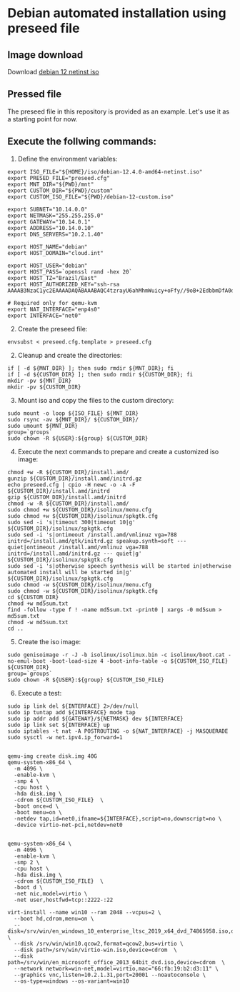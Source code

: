 # Debian automated installation using preseed file

## Image download
Download [debian 12 netinst iso](https://cdimage.debian.org/debian-cd/current/amd64/iso-cd/debian-12.7.0-amd64-netinst.iso)

## Pressed file
The preseed file in this repository is provided as an example. Let's use it as a starting point for now.

## Execute the follwing commands:

1. Define the environment variables:
```shell
export ISO_FILE="${HOME}/iso/debian-12.4.0-amd64-netinst.iso"
export PRESED_FILE="preseed.cfg"
export MNT_DIR="${PWD}/mnt"
export CUSTOM_DIR="${PWD}/custom"
export CUSTOM_ISO_FILE="${PWD}/debian-12-custom.iso"

export SUBNET="10.14.0.0"
export NETMASK="255.255.255.0"
export GATEWAY="10.14.0.1"
export ADDRESS="10.14.0.10"
export DNS_SERVERS="10.2.1.40"

export HOST_NAME="debian"
export HOST_DOMAIN="cloud.int"

export HOST_USER="debian"
export HOST_PASS=`openssl rand -hex 20`
export HOST_TZ="Brazil/East"
export HOST_AUTHORIZED_KEY="ssh-rsa AAAAB3NzaC1yc2EAAAADAQABAAABAQC4tzrayU6ahMhmWuicy+oFfy//9oB+2EdbbmDfA0d+k3SpYjWVqho64/L+sQIAN0RGBJx42GkbKi8B6AriPw8omLOCk2WSYW3ymEC7n3l32M5T4cLr8LIYwoMOBZkMtRc3H62PrHgDoTJLhUOvT2ewj1SLl7iU5gQuInwPE6jWooIb8R6KMUl31qNpkafCVPz5ovw0iYbDamHQF6sq081Xl39px2345T8TofIAocyBUfCOstmAvPaD9lXIV3j9JmPhAy0oweXpxdPiQzBHXepLh/jrvHrV5ggl2iwmLgF3uzwYdFlQN6eCniBtBEcGqEacb6oP2KHfHer04WIbAMHZ"

# Required only for qemu-kvm
export NAT_INTERFACE="enp4s0"
export INTERFACE="net0"
```

2. Create the preseed file:
```shell
envsubst < preseed.cfg.template > preseed.cfg
```

2. Cleanup and create the directories:
```shell
if [ -d ${MNT_DIR} ]; then sudo rmdir ${MNT_DIR}; fi
if [ -d ${CUSTOM_DIR} ]; then sudo rmdir ${CUSTOM_DIR}; fi
mkdir -pv ${MNT_DIR}
mkdir -pv ${CUSTOM_DIR}
```

3. Mount iso and copy the files to the custom directory:
```shell
sudo mount -o loop ${ISO_FILE} ${MNT_DIR}
sudo rsync -av ${MNT_DIR}/ ${CUSTOM_DIR}/
sudo umount ${MNT_DIR}
group=`groups`
sudo chown -R ${USER}:${group} ${CUSTOM_DIR}
```

4. Execute the next commands to prepare and create a customized iso image:
```shell
chmod +w -R ${CUSTOM_DIR}/install.amd/
gunzip ${CUSTOM_DIR}/install.amd/initrd.gz
echo preseed.cfg | cpio -H newc -o -A -F ${CUSTOM_DIR}/install.amd/initrd
gzip ${CUSTOM_DIR}/install.amd/initrd
chmod -w -R ${CUSTOM_DIR}/install.amd/
sudo chmod +w ${CUSTOM_DIR}/isolinux/menu.cfg
sudo chmod +w ${CUSTOM_DIR}/isolinux/spkgtk.cfg
sudo sed -i 's|timeout 300|timeout 10|g' ${CUSTOM_DIR}/isolinux/spkgtk.cfg
sudo sed -i 's|ontimeout /install.amd/vmlinuz vga=788 initrd=/install.amd/gtk/initrd.gz speakup.synth=soft --- quiet|ontimeout /install.amd/vmlinuz vga=788 initrd=/install.amd/initrd.gz --- quiet|g' ${CUSTOM_DIR}/isolinux/spkgtk.cfg
sudo sed -i 's|otherwise speech synthesis will be started in|otherwise automated install will be started in|g' ${CUSTOM_DIR}/isolinux/spkgtk.cfg
sudo chmod -w ${CUSTOM_DIR}/isolinux/menu.cfg
sudo chmod -w ${CUSTOM_DIR}/isolinux/spkgtk.cfg
cd ${CUSTOM_DIR}
chmod +w md5sum.txt
find -follow -type f ! -name md5sum.txt -print0 | xargs -0 md5sum > md5sum.txt
chmod -w md5sum.txt
cd ..
```

5. Create the iso image:
```shell
sudo genisoimage -r -J -b isolinux/isolinux.bin -c isolinux/boot.cat -no-emul-boot -boot-load-size 4 -boot-info-table -o ${CUSTOM_ISO_FILE} ${CUSTOM_DIR}
group=`groups`
sudo chown -R ${USER}:${group} ${CUSTOM_ISO_FILE} 
```

6. Execute a test:
```shell
sudo ip link del ${INTERFACE} 2>/dev/null
sudo ip tuntap add ${INTERFACE} mode tap
sudo ip addr add ${GATEWAY}/${NETMASK} dev ${INTERFACE}
sudo ip link set ${INTERFACE} up
sudo iptables -t nat -A POSTROUTING -o ${NAT_INTERFACE} -j MASQUERADE
sudo sysctl -w net.ipv4.ip_forward=1


qemu-img create disk.img 40G
qemu-system-x86_64 \
  -m 4096 \
  -enable-kvm \
  -smp 4 \
  -cpu host \
  -hda disk.img \
  -cdrom ${CUSTOM_ISO_FILE}  \
  -boot once=d \
  -boot menu=on \
  -netdev tap,id=net0,ifname=${INTERFACE},script=no,downscript=no \
  -device virtio-net-pci,netdev=net0


qemu-system-x86_64 \
  -m 4096 \
  -enable-kvm \
  -smp 2 \
  -cpu host \
  -hda disk.img \
  -cdrom ${CUSTOM_ISO_FILE}  \
  -boot d \
  -net nic,model=virtio \
  -net user,hostfwd=tcp::2222-:22

virt-install --name win10 --ram 2048 --vcpus=2 \
  --boot hd,cdrom,menu=on \
  --disk=/srv/win/en_windows_10_enterprise_ltsc_2019_x64_dvd_74865958.iso,device=cdrom \
  --disk /srv/win/win10.qcow2,format=qcow2,bus=virtio \
  --disk path=/srv/win/virtio-win.iso,device=cdrom  \
  --disk path=/srv/win/en_microsoft_office_2013_64bit_dvd.iso,device=cdrom  \
  --network network=win-net,model=virtio,mac="66:fb:19:b2:d3:11" \
  --graphics vnc,listen=10.2.1.31,port=20001 --noautoconsole \
  --os-type=windows --os-variant=win10

```